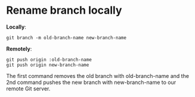# Rename branch locally

**Locally**:
```git
git branch -m old-branch-name new-branch-name
```

**Remotely**:
```git
git push origin :old-branch-name
git push origin new-branch-name
```
The first command removes the old branch with old-branch-name and the 2nd command pushes the new branch with new-branch-name to our remote Git server.
